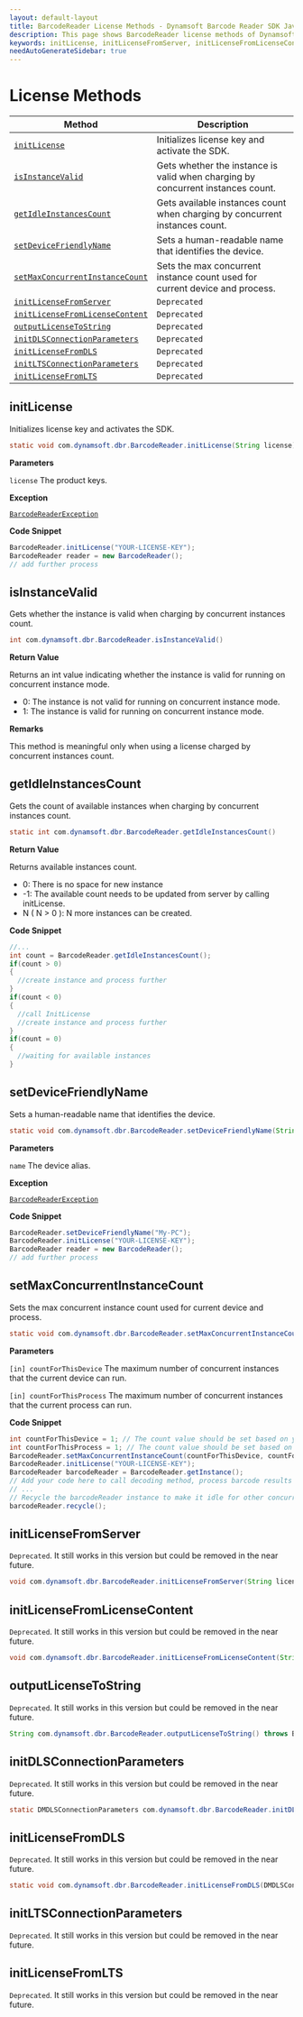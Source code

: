```yaml
---
layout: default-layout
title: BarcodeReader License Methods - Dynamsoft Barcode Reader SDK Java Edition API Reference
description: This page shows BarcodeReader license methods of Dynamsoft Barcode Reader SDK Java Edition API Reference.
keywords: initLicense, initLicenseFromServer, initLicenseFromLicenseContent, outputLicenseToString, license methods, BarcodeReader, api reference, java
needAutoGenerateSidebar: true
---
```



# License Methods

  | Method               | Description |
  |----------------------|-------------|
  | [`initLicense`](#initlicense) | Initializes license key and activate the SDK. |
  | [`isInstanceValid`](#isinstancevalid) | Gets whether the instance is valid when charging by concurrent instances count. |
  | [`getIdleInstancesCount`](#getidleinstancescount) | Gets available instances count when charging by concurrent instances count. |
  | [`setDeviceFriendlyName`](#setdevicefriendlyname) | Sets a human-readable name that identifies the device. |
  | [`setMaxConcurrentInstanceCount`](#setmaxconcurrentinstancecount) | Sets the max concurrent instance count used for current device and process. |
  | [`initLicenseFromServer`](#initlicensefromserver) | `Deprecated` |
  | [`initLicenseFromLicenseContent`](#initlicensefromlicensecontent) | `Deprecated` |
  | [`outputLicenseToString`](#outputlicensetostring) | `Deprecated` |
  | [`initDLSConnectionParameters`](#initdlsconnectionparameters) | `Deprecated` |
  | [`initLicenseFromDLS`](#initlicensefromdls) | `Deprecated` |
  | [`initLTSConnectionParameters`](#initltsconnectionparameters) | `Deprecated` |
  | [`initLicenseFromLTS`](#initlicensefromlts) | `Deprecated` |


## initLicense

Initializes license key and activates the SDK.

```java
static void com.dynamsoft.dbr.BarcodeReader.initLicense(String license) throws BarcodeReaderException
```   
   
**Parameters**  

`license` The product keys.

**Exception**  

[`BarcodeReaderException`](../class/BarcodeReaderException.md)

**Code Snippet**  

```java
BarcodeReader.initLicense("YOUR-LICENSE-KEY");
BarcodeReader reader = new BarcodeReader();
// add further process
```

## isInstanceValid

Gets whether the instance is valid when charging by concurrent instances count.

```java
int com.dynamsoft.dbr.BarcodeReader.isInstanceValid()
```

**Return Value**

Returns an int value indicating whether the instance is valid for running on concurrent instance mode.

- 0: The instance is not valid for running on concurrent instance mode.
- 1: The instance is valid for running on concurrent instance mode.

**Remarks**

This method is meaningful only when using a license charged by concurrent instances count.

## getIdleInstancesCount

Gets the count of available instances when charging by concurrent instances count.

```java
static int com.dynamsoft.dbr.BarcodeReader.getIdleInstancesCount()
```   

**Return Value**  

Returns available instances count.

- 0: There is no space for new instance
- -1: The available count needs to be updated from server by calling initLicense.
- N ( N > 0 ): N more instances can be created.

**Code Snippet**  

```java
//...
int count = BarcodeReader.getIdleInstancesCount();
if(count > 0)
{
  //create instance and process further
}
if(count < 0)
{
  //call InitLicense
  //create instance and process further
}
if(count = 0)
{
  //waiting for available instances 
}
```

## setDeviceFriendlyName

Sets a human-readable name that identifies the device.

```java
static void com.dynamsoft.dbr.BarcodeReader.setDeviceFriendlyName(String name) throws BarcodeReaderException
```   
   
**Parameters**  

`name` The device alias.

**Exception**  

[`BarcodeReaderException`](../class/BarcodeReaderException.md)

**Code Snippet**  

```java
BarcodeReader.setDeviceFriendlyName("My-PC");
BarcodeReader.initLicense("YOUR-LICENSE-KEY");
BarcodeReader reader = new BarcodeReader();
// add further process
```

## setMaxConcurrentInstanceCount

Sets the max concurrent instance count used for current device and process.

```java
static void com.dynamsoft.dbr.BarcodeReader.setMaxConcurrentInstanceCount(int countForThisDevice, int countForThisProcess)
```

**Parameters**

`[in] countForThisDevice` The maximum number of concurrent instances that the current device can run.

`[in] countForThisProcess` The maximum number of concurrent instances that the current process can run.

**Code Snippet**

```java
int countForThisDevice = 1; // The count value should be set based on your purchased license count
int countForThisProcess = 1; // The count value should be set based on your purchased license count
BarcodeReader.setMaxConcurrentInstanceCount(countForThisDevice, countForThisProcess);
BarcodeReader.initLicense("YOUR-LICENSE-KEY");
BarcodeReader barcodeReader = BarcodeReader.getInstance();
// Add your code here to call decoding method, process barcode results and so on
// ...
// Recycle the barcodeReader instance to make it idle for other concurrent tasks
barcodeReader.recycle();
```

## initLicenseFromServer

`Deprecated`. It still works in this version but could be removed in the near future.

```java
void com.dynamsoft.dbr.BarcodeReader.initLicenseFromServer(String licenseServer, String licenseKey)	throws BarcodeReaderException
```   
   

## initLicenseFromLicenseContent

`Deprecated`. It still works in this version but could be removed in the near future.

```java
void com.dynamsoft.dbr.BarcodeReader.initLicenseFromLicenseContent(String licenseKey, String licenseContent) throws BarcodeReaderException
```   


## outputLicenseToString

`Deprecated`. It still works in this version but could be removed in the near future.

```java
String com.dynamsoft.dbr.BarcodeReader.outputLicenseToString() throws BarcodeReaderException
```   


## initDLSConnectionParameters

`Deprecated`. It still works in this version but could be removed in the near future.

```java
static DMDLSConnectionParameters com.dynamsoft.dbr.BarcodeReader.initDLSConnectionParameters() throws BarcodeReaderException
```

## initLicenseFromDLS

`Deprecated`. It still works in this version but could be removed in the near future.

```java
static void com.dynamsoft.dbr.BarcodeReader.initLicenseFromDLS(DMDLSConnectionParameters dlsInfo) throws BarcodeReaderException
```


## initLTSConnectionParameters
`Deprecated`. It still works in this version but could be removed in the near future.
## initLicenseFromLTS
`Deprecated`. It still works in this version but could be removed in the near future.
